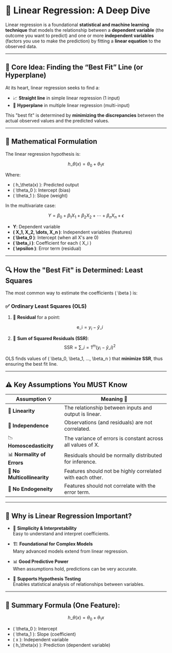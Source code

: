 # 📘 Linear Regression: A Deep Dive

Linear regression is a foundational **statistical and machine learning technique** that models the relationship between a **dependent variable** (the outcome you want to predict) and one or more **independent variables** (factors you use to make the prediction) by fitting a **linear equation** to the observed data.

---

## 🎯 Core Idea: Finding the “Best Fit” Line (or Hyperplane)

At its heart, linear regression seeks to find a:

- 📈 **Straight line** in simple linear regression (1 input)
- 🧮 **Hyperplane** in multiple linear regression (multi-input)

This "best fit" is determined by **minimizing the discrepancies** between the actual observed values and the predicted values.

---

## 🧠 Mathematical Formulation

The linear regression hypothesis is:

$$
h\_\theta(x) = \theta_0 + \theta_1 x
$$

Where:

- \( h\_\theta(x) \): Predicted output
- \( \theta_0 \): Intercept (bias)
- \( \theta_1 \): Slope (weight)

In the multivariate case:

$$
Y = \beta_0 + \beta_1 X_1 + \beta_2 X_2 + \cdots + \beta_n X_n + \epsilon
$$

- **Y**: Dependent variable
- **\( X_1, X_2, \dots, X_n \)**: Independent variables (features)
- **\( \beta_0 \)**: Intercept (when all X's are 0)
- **\( \beta_i \)**: Coefficient for each \( X_i \)
- **\( \epsilon \)**: Error term (residual)

---

## 🔍 How the "Best Fit" is Determined: Least Squares

The most common way to estimate the coefficients \( \beta \) is:

### ✅ Ordinary Least Squares (OLS)

1. 🔹 **Residual** for a point:

   $$
   \text{e_i} = y_i - \hat{y}\_i
   $$

2. 🔹 **Sum of Squared Residuals (SSR)**:
   $$
   \text{SSR} = \sum\_{i=1}^{m} (y_i - \hat{y}\_i)^2
   $$

OLS finds values of \( \beta_0, \beta_1, ..., \beta_n \) that **minimize SSR**, thus ensuring the best fit line.

---

## ⚠️ Key Assumptions You MUST Know

| Assumption 💡               | Meaning 📘                                                 |
| --------------------------- | ---------------------------------------------------------- |
| 📏 **Linearity**            | The relationship between inputs and output is linear.      |
| 🔗 **Independence**         | Observations (and residuals) are not correlated.           |
| 📉 **Homoscedasticity**     | The variance of errors is constant across all values of X. |
| 📊 **Normality of Errors**  | Residuals should be normally distributed for inference.    |
| 🔀 **No Multicollinearity** | Features should not be highly correlated with each other.  |
| 🚫 **No Endogeneity**       | Features should not correlate with the error term.         |

---

## 💎 Why is Linear Regression Important?

- 🧠 **Simplicity & Interpretability**  
  Easy to understand and interpret coefficients.

- 🏗️ **Foundational for Complex Models**  
  Many advanced models extend from linear regression.

- 📊 **Good Predictive Power**  
  When assumptions hold, predictions can be very accurate.

- 🧪 **Supports Hypothesis Testing**  
  Enables statistical analysis of relationships between variables.

---

## 🧠 Summary Formula (One Feature):

$$
h\_\theta(x) = \theta_0 + \theta_1 x
$$

- \( \theta_0 \): Intercept
- \( \theta_1 \): Slope (coefficient)
- \( x \): Independent variable
- \( h\_\theta(x) \): Prediction (dependent variable)
